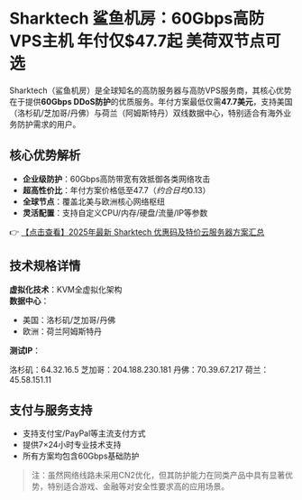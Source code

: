 # Sharktech 鲨鱼机房：60Gbps高防VPS主机 年付仅$47.7起 美荷双节点可选

Sharktech（鲨鱼机房）是全球知名的高防服务器与高防VPS服务商，其核心优势在于提供**60Gbps DDoS防护**的优质服务。年付方案最低仅需**47.7美元**，支持美国（洛杉矶/芝加哥/丹佛）与荷兰（阿姆斯特丹）双线数据中心，特别适合有海外业务防护需求的用户。

## 核心优势解析

- **企业级防护**：60Gbps高防带宽有效抵御各类网络攻击
- **超高性价比**：年付方案价格低至$47.7（约合日均$0.13）
- **全球节点**：覆盖北美与欧洲核心网络枢纽
- **灵活配置**：支持自定义CPU/内存/硬盘/流量/IP等参数

👉 [【点击查看】2025年最新 Sharktech 优惠码及特价云服务器方案汇总](https://bit.ly/Sharktech)

## 技术规格详情

**虚拟化技术**：KVM全虚拟化架构  
**数据中心**：
- 美国：洛杉矶/芝加哥/丹佛
- 欧洲：荷兰阿姆斯特丹

**测试IP**：

洛杉矶：64.32.16.5
芝加哥：204.188.230.181
丹佛：70.39.67.217
荷兰：45.58.151.11

## 支付与服务支持

- 支持支付宝/PayPal等主流支付方式
- 提供7×24小时专业技术支持
- 所有方案均包含60Gbps基础防护

> 注：虽然网络线路未采用CN2优化，但其防护能力在同类产品中具有显著优势，特别适合游戏、金融等对安全性要求高的应用场景。